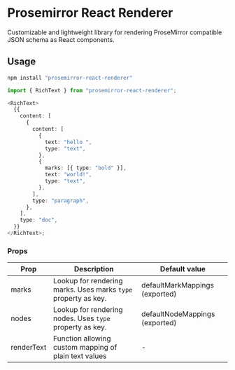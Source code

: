 # Prosemirror React Renderer

Customizable and lightweight library for rendering ProseMirror compatible JSON schema as React components.

## Usage

```sh
npm install "prosemirror-react-renderer"
```

```ts
import { RichText } from "prosemirror-react-renderer";

<RichText>
  {{
    content: [
      {
        content: [
          {
            text: "hello ",
            type: "text",
          },
          {
            marks: [{ type: "bold" }],
            text: "world!",
            type: "text",
          },
        ],
        type: "paragraph",
      },
    ],
    type: "doc",
  }}
</RichText>;
```

### Props

| Prop       | Description                                                    | Default value                  |
| ---------- | -------------------------------------------------------------- | ------------------------------ |
| marks      | Lookup for rendering marks. Uses marks `type` property as key. | defaultMarkMappings (exported) |
| nodes      | Lookup for rendering nodes. Uses `type` property as key.       | defaultNodeMappings (exported) |
| renderText | Function allowing custom mapping of plain text values          | -                              |

